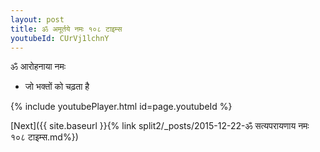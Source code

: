 ```yaml
---
layout: post
title: ॐ अमूर्तये नमः १०८ टाइम्स
youtubeId: CUrVj1lchnY
---
```

 
 
 ॐ आरोहनाया नमः  
 
 -  जो भक्तों को चढ़ता है 
 
  
 
  
 
 
 
 
 
 


{% include youtubePlayer.html id=page.youtubeId %}
 
[Next]({{ site.baseurl }}{% link  split2/_posts/2015-12-22-ॐ सत्यपरायणाय नमः १०८ टाइम्स.md%})
 
